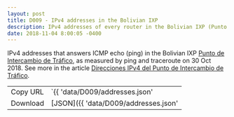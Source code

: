 ```yaml
---
layout: post
title: D009 - IPv4 addresses in the Bolivian IXP
description: IPv4 addresses of every router in the Bolivian IXP (Punto de Intercambio de Tráfico)
date: 2018-11-04 8:00:05 -0400
---
```


IPv4 addresses that answers ICMP echo (ping) in the Bolivian IXP [Punto de Intercambio de Tráfico](http://pit.bo), as measured by ping and traceroute on 30 Oct 2018. See more in the article [Direcciones IPv4 del Punto de Intercambio de Tráfico](https://atlas.tecnologia.bo/pit/ixp/bolivia/ipv4/peering/2018/10/30/PIT.html).

|          |                                                   |
| -------- | ------------------------------------------------- |
| Copy URL | `{{ 'data/D009/addresses.json' | absolute_url }}` |
| Download | [JSON]({{ 'data/D009/addresses.json'              | relative_url }}) |
